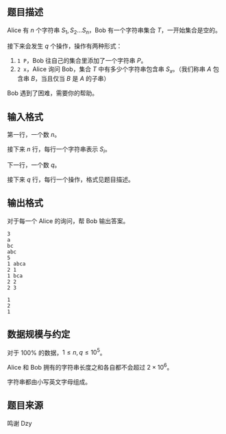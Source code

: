 ## 题目描述

Alice 有 $n$ 个字符串 $S_1,S_2...S_n$，Bob 有一个字符串集合 $T$，一开始集合是空的。

接下来会发生 $q$ 个操作，操作有两种形式：
1. `1 P`，Bob 往自己的集合里添加了一个字符串 $P$。
2. `2 x`，Alice 询问 Bob，集合 $T$ 中有多少个字符串包含串 $S_x$。（我们称串 $A$ 包含串 $B$，当且仅当 $B$ 是 $A$ 的子串）

Bob 遇到了困难，需要你的帮助。

## 输入格式

第一行，一个数 $n$。

接下来 $n$ 行，每行一个字符串表示 $S_i$。

下一行，一个数 $q$。

接下来 $q$ 行，每行一个操作，格式见题目描述。

## 输出格式

对于每一个 Alice 的询问，帮 Bob 输出答案。

```input1
3
a
bc
abc
5
1 abca
2 1
1 bca
2 2
2 3
```

```output1
1
2
1
```

## 数据规模与约定

对于 $100\%$ 的数据，$1 \le n,q \le 10^5$。

Alice 和 Bob 拥有的字符串长度之和各自都不会超过 $2\times 10^6$。

字符串都由小写英文字母组成。

## 题目来源

鸣谢 Dzy